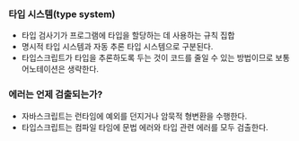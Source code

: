 ### 타입 시스템(type system)

- 타입 검사기가 프로그램에 타입을 할당하는 데 사용하는 규칙 집합
- 명시적 타입 시스템과 자동 추론 타입 시스템으로 구분된다.
- 타입스크립트가 타입을 추론하도록 두는 것이 코드를 줄일 수 있는 방법이므로 보통 어노테이션은 생략한다.

### 에러는 언제 검출되는가?

- 자바스크립트는 런타임에 예외를 던지거나 암묵적 형변환을 수행한다.
- 타입스크립트는 컴파일 타임에 문법 에러와 타입 관련 에러를 모두 검출한다.
